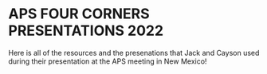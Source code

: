 # APS FOUR CORNERS PRESENTATIONS 2022

Here is all of the resources and the presenations that Jack and Cayson used during their presentation at the APS meeting in New Mexico! 